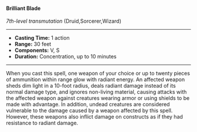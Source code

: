#### Brilliant Blade
*7th-level transmutation* (Druid,Sorcerer,Wizard)
___
- **Casting Time:** 1 action
- **Range:** 30 feet
- **Components:** V, S
- **Duration:** Concentration, up to 10 minutes
---
When you cast this spell, one weapon of your choice or up to twenty pieces of ammunition within range glow with radiant energy. An affected weapon sheds dim light in a 10-foot radius, deals radiant damage instead of its normal damage type, and ignores non-living material, causing attacks with the affected weapon against creatures wearing armor or using shields to be made with advantage. In addition, undead creatures are considered vulnerable to the damage caused by a weapon affected by this spell. However, these weapons also inflict damage on constructs as if they had resistance to radiant damage.

